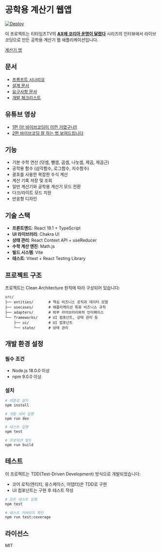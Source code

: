# 공학용 계산기 웹앱

[![Deploy](https://github.com/roboco-io/vibecoding-demo/actions/workflows/deploy.yml/badge.svg)](https://github.com/roboco-io/vibecoding-demo/actions/workflows/deploy.yml)

이 프로젝트는 티타임즈TV의 **[AX에 코리아 운명이 달렸다](https://www.youtube.com/watch?v=tTeCnBi6GPU&list=PL7d4-rFjtYdJ92huzIuksMynSBhA_FfMH)** 시리즈의 인터뷰에서 라이브 코딩으로 만든 공학용 계산기 웹 애플리케이션입니다.

[계산기 앱](https://roboco.io/vibecoding-demo/)

## 문서

- [프롬프트 시나리오](docs/demo-scenario.md)
- [설계 문서](docs/design.md)
- [요구사항 문서](docs/requirements.md)
- [개발 체크리스트](docs/checklist.md)

## 유튜브 영상
- [1편 아! 바이브코딩이 이런 거였구나!!](https://www.youtube.com/watch?v=tTeCnBi6GPU)
- [2편 바이브코딩 잘 하는 법 보여드립니다](https://www.youtube.com/watch?v=Ak2SiHYekdA)

## 기능

- 기본 수학 연산 (덧셈, 뺄셈, 곱셈, 나눗셈, 제곱, 제곱근)
- 공학용 함수 (삼각함수, 로그함수, 지수함수)
- 괄호를 사용한 복잡한 수식 계산
- 계산 기록 저장 및 조회
- 일반 계산기와 공학용 계산기 모드 전환
- 다크/라이트 모드 지원
- 반응형 디자인

## 기술 스택

- **프론트엔드**: React 19.1 + TypeScript
- **UI 라이브러리**: Chakra UI
- **상태 관리**: React Context API + useReducer
- **수학 계산 엔진**: Math.js
- **빌드 시스템**: Vite
- **테스트**: Vitest + React Testing Library

## 프로젝트 구조

프로젝트는 Clean Architecture 원칙에 따라 구성되어 있습니다:

```
src/
├── entities/       # 핵심 비즈니스 로직과 데이터 모델
├── usecases/       # 애플리케이션 특화 비즈니스 규칙
├── adapters/       # 외부 라이브러리와의 인터페이스
└── frameworks/     # UI 컴포넌트, 상태 관리 등
    ├── ui/         # UI 컴포넌트
    └── state/      # 상태 관리
```

## 개발 환경 설정

### 필수 조건

- Node.js 18.0.0 이상
- npm 9.0.0 이상

### 설치

```bash
# 의존성 설치
npm install

# 개발 서버 실행
npm run dev

# 테스트 실행
npm test

# 프로덕션 빌드
npm run build
```

## 테스트

이 프로젝트는 TDD(Test-Driven Development) 방식으로 개발되었습니다:

- 코어 로직(엔티티, 유스케이스, 어댑터)은 TDD로 구현
- UI 컴포넌트는 구현 후 테스트 작성

```bash
# 모든 테스트 실행
npm test

# 테스트 커버리지 확인
npm run test:coverage
```

## 라이선스

MIT


